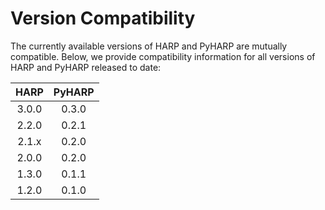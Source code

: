 # Version Compatibility

The currently available versions of HARP and PyHARP are mutually compatible. Below, we provide compatibility information for all versions of HARP and PyHARP released to date:

| HARP | PyHARP |
| :-: | :-: |
| 3.0.0 | 0.3.0 |
| 2.2.0 | 0.2.1 |
| 2.1.x | 0.2.0 |
| 2.0.0 | 0.2.0 |
| 1.3.0 | 0.1.1 |
| 1.2.0 | 0.1.0 |
